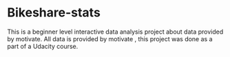 # Bikeshare-stats
This is a beginner level interactive data analysis project about data provided by motivate.
All data is provided by motivate , this project was done as a part of a Udacity course.
